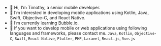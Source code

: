 - 👋 Hi, I’m Timothy, a senior mobile developer.
- 👀 I’m interested in developing mobile applications using Kotlin, Java, Swift, Objective-C, and React Native.
- 🌱 I’m currently learning Bubble.io.
- 💞️ If you want to develop mobile or web applications using following languages and frameworks, please contact me.
      `Java`, `Kotlin`, `Objective-C`, `Swift`, `React Native`, `Flutter`, `PHP`, `Laravel`, `React.js`, `Vue.js`

<!---
timotikariuki/timotikariuki is a ✨ special ✨ repository because its `README.md` (this file) appears on your GitHub profile.
You can click the Preview link to take a look at your changes.
--->

